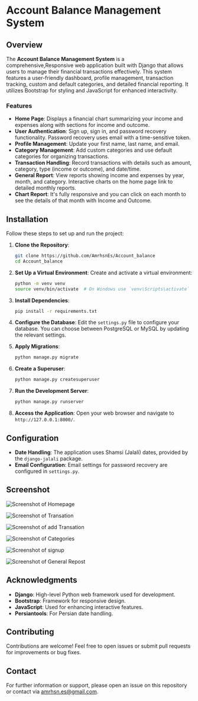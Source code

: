 # Account Balance Management System

## Overview

The **Account Balance Management System** is a comprehensive,Responsive web application built with Django that allows users to manage their financial transactions effectively. This system features a user-friendly dashboard, profile management, transaction tracking, custom and default categories, and detailed financial reporting. It utilizes Bootstrap for styling and JavaScript for enhanced interactivity.

### Features

- **Home Page**: Displays a financial chart summarizing your income and expenses along with sections for income and outcome.
- **User Authentication**: Sign up, sign in, and password recovery functionality. Password recovery uses email with a time-sensitive token.
- **Profile Management**: Update your first name, last name, and email.
- **Category Management**: Add custom categories and use default categories for organizing transactions.
- **Transaction Handling**: Record transactions with details such as amount, category, type (income or outcome), and date/time.
- **General Report**: View reports showing income and expenses by year, month, and category. Interactive charts on the home page link to detailed monthly reports.
- **Chart Report**: It's fully responsive and you can click on each month to see the details of that month with Income and Outcome.

## Installation

Follow these steps to set up and run the project:

1. **Clone the Repository**:
    ```bash
    git clone https://github.com/AmrhsnEs/Account_balance
    cd Account_balance
    ```

2. **Set Up a Virtual Environment**:
   Create and activate a virtual environment:
    ```bash
    python -m venv venv
    source venv/bin/activate  # On Windows use `venv\Scripts\activate`
    ```

3. **Install Dependencies**:
    ```bash
    pip install -r requirements.txt
    ```

4. **Configure the Database**:
   Edit the `settings.py` file to configure your database. You can choose between PostgreSQL or MySQL by updating the relevant settings.

5. **Apply Migrations**:
    ```bash
    python manage.py migrate
    ```

6. **Create a Superuser**:
    ```bash
    python manage.py createsuperuser
    ```

7. **Run the Development Server**:
    ```bash
    python manage.py runserver
    ```

8. **Access the Application**:
   Open your web browser and navigate to `http://127.0.0.1:8000/`.

## Configuration

- **Date Handling**: The application uses Shamsi (Jalali) dates, provided by the `django-jalali` package.
- **Email Configuration**: Email settings for password recovery are configured in `settings.py`.

## Screenshot

![Screenshot of Homepage](https://github.com/AmrhsnEs/Certificate/blob/main/screencapture-blnce-pythonanywhere-2024-08-25-22_24_30.png?raw=true)


![Screenshot of Transation](https://github.com/AmrhsnEs/Certificate/blob/main/screencapture-blnce-pythonanywhere-transactions-2024-08-25-22_25_08.png?raw=true)

![Screenshot of add Transation ](https://github.com/AmrhsnEs/Certificate/blob/main/screencapture-blnce-pythonanywhere-transactions-2024-08-25-22_26_10.png?raw=true)


![Screenshot of Categories](https://github.com/AmrhsnEs/Certificate/blob/main/screencapture-blnce-pythonanywhere-transactions-category-2024-08-25-22_25_51.png?raw=true)


![Screenshot of signup](https://github.com/AmrhsnEs/Certificate/blob/main/screencapture-blnce-pythonanywhere-accounts-signup-2024-08-25-22_29_33.png?raw=true)

![Screenshot of General Repost](https://github.com/AmrhsnEs/Certificate/blob/main/screencapture-blnce-pythonanywhere-reports-generalreport-2024-08-25-22_26_41.png?raw=true)




## Acknowledgments

- **Django**: High-level Python web framework used for development.
- **Bootstrap**: Framework for responsive design.
- **JavaScript**: Used for enhancing interactive features.
- **Persiantools**: For Persian date handling.

## Contributing

Contributions are welcome! Feel free to open issues or submit pull requests for improvements or bug fixes.

## Contact

For further information or support, please open an issue on this repository or contact via [amrhsn.es@gmail.com](mailto:amrhsn.es@gmail.com).

